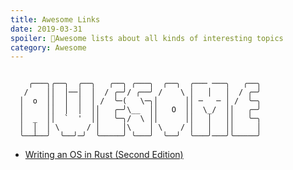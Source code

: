 ```yaml
---
title: Awesome Links
date: 2019-03-31
spoiler: 🌟Awesome lists about all kinds of interesting topics
category: Awesome
---
```


```symbol

    ╭───╮╭──╮  ╭──╮   ╭──╮ ╭───╮  ╭──╮  ╭─── ───╮   ╭──╮
   /    ││  │──│  │  / ╭─╯/ ╭──╯ /    \ │   │   │  / ╭─╯
  │  o  ││  │  │  │ /  ╰─(   \─╮│      ││ ─   ─ │ /  ╰─╮
  │     ││  │  │  ││   ╭─╯\__  ││   O  ││  \_/  ││   ╭─╯
  │  _  ││  `  '  ││   ╰─╮/  \ ││      ││   │   ││   ╰─╮
  │  │  │ \      / │     │\    │ \    / │   │   ││     │
  ╰──┴──╯  ╰──╯─╯  ╰─────╯ ╰───╯  ╰──╯  ╰───╯───╯╰─────╯

```

* [Writing an OS in Rust (Second Edition)](https://os.phil-opp.com)
